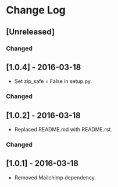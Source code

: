 # Change Log

## [Unreleased]

### Changed
## [1.0.4] - 2016-03-18
- Set zip_safe = False in setup.py.

### Changed
## [1.0.2] - 2016-03-18
- Replaced README.md with README.rst.

### Changed
## [1.0.1] - 2016-03-18
- Removed Mailchimp dependency.
